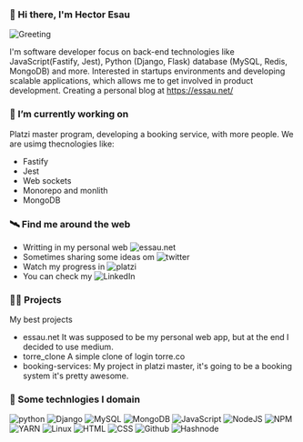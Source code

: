 ### 👋 Hi there, I'm Hector Esau

![Greeting](https://lh3.googleusercontent.com/r9aZs3K0qarGTPukvwyVEuIQ7HuShNeffE3y1o-Hubv6-jdWAo1_u8gMQa1LafSCZuB8Uu7CwA31ya82AUp6uWxrQxlkBbhLmY9asuAf-wZ_bwR2FW4SqOfSbjzJgUdf80fP-RAfg8MFiEqDB0-s2hLwzT9yEcxU9Z5ivEZxvO6e4lziCxxSkhyAdQaFJVUbLE1wXBrOYwAYuBjCcrzkTVstYxZNqcgbsIzEqKI5uce05V5pqwd8A2ELmYFN1IBirAEqiwjPfarjnJKNORu7wWmTK8_5VtkdshyssgnR-QSqkpSR7qLXt2KxosKN1rhFn5jBtiKIf-dSP6x0fxpgBtRB3KJjxSLRqhQIJD2P3u-gUnF0sraJ1piVP2Pc_DGMOSwDXgaP9dPWnMmFoYnzMaWBAQRGA8zfXI_T2TIIIL3p5WlYlEuyCr4dEoOPZAAHdZ86uEhMFZbjUxElC7rlaPXHK0Qs601928-OaW3GaLg25Kcg8c_GrbOE2LquuRrOYVUoslR2xCzU69eXeMKeoS2elx9PUHrISTpzFowkRWz-5hfn6O7tgnDoP5JwrJLzFZFyIyVoO-4CggYufSXzkgx8-LfkPzUQmOmLAxWbi_1V1525mkabm9qhfBlTFoghfp8qSgm1qfKL3Av7h-YE6GwJopsB3XAmb3U8DtFv6fgeCcZn9VusUof1Ye4kIuO7fYOj9Y66g0PKdqmVmYcFvBi9tyh1hv2-ytPwHdl9LAwLaD-tbHpp6Wp8HEPMbA2lfQA4ZcI0_dU7_VfduSlSbBwl-zw=w1200-h480-no?authuser=0)

I'm software developer focus on back-end technologies like JavaScript(Fastify, Jest), Python (Django, Flask) database (MySQL, Redis, MongoDB) and more. Interested in startups environments and developing scalable applications, which allows me to get involved in product development. Creating a personal blog at https://essau.net/
### 🔭 I’m currently working on
Platzi master program, developing a booking service, with more people. We are usimg thecnologies like:
- Fastify
- Jest
- Web sockets
- Monorepo and monlith
- MongoDB

### 🛰️ Find me around the web
- Writting in my personal web ![essau.net](essau.net)
- Sometimes sharing some ideas om ![twitter](https://twitter.com/hecttoressau)
- Watch my progress in ![platzi](https://platzi.com/p/hecttoressau/)
- You can check my ![LinkedIn](https://www.linkedin.com/in/hecttoressau/)

### 🧑‍💻 Projects
My best projects
- essau.net It was supposed to be my personal web app, but at the end I decided to use medium.
- torre_clone A simple clone of login torre.co 
- booking-services: My project in platzi master, it's going to be a booking system it's pretty awesome.

### 🧰 Some technlogies I domain
![python](https://img.shields.io/badge/Python-FFD43B?style=for-the-badge&logo=python&logoColor=blue) ![Django](https://img.shields.io/badge/Django-092E20?style=for-the-badge&logo=django&logoColor=green) ![MySQL](https://img.shields.io/badge/MySQL-005C84?style=for-the-badge&logo=mysql&logoColor=white) ![MongoDB](https://img.shields.io/badge/MongoDB-4EA94B?style=for-the-badge&logo=mongodb&logoColor=white) ![JavaScript](https://img.shields.io/badge/JavaScript-323330?style=for-the-badge&logo=javascript&logoColor=F7DF1E) ![NodeJS](https://img.shields.io/badge/Node.js-339933?style=for-the-badge&logo=nodedotjs&logoColor=white) ![NPM](https://img.shields.io/badge/npm-CB3837?style=for-the-badge&logo=npm&logoColor=white) ![YARN](https://img.shields.io/badge/Yarn-2C8EBB?style=for-the-badge&logo=yarn&logoColor=white) ![Linux](https://img.shields.io/badge/Linux-FCC624?style=for-the-badge&logo=linux&logoColor=black) ![HTML](https://img.shields.io/badge/HTML5-E34F26?style=for-the-badge&logo=html5&logoColor=white) 
 ![CSS](https://img.shields.io/badge/CSS3-1572B6?style=for-the-badge&logo=css3&logoColor=white) ![Github](https://img.shields.io/badge/GitHub-100000?style=for-the-badge&logo=github&logoColor=white) ![Hashnode](https://img.shields.io/badge/Hashnode-2962FF?style=for-the-badge&logo=hashnode&logoColor=white) 
<!-- 
**hecttoressau/hecttoressau** is a ✨ _special_ ✨ repository because its `README.md` (this file) appears on your GitHub profile.

Here are some ideas to get you started:

- 🔭 I’m currently working on ...
- 🌱 I’m currently learning ...
- 👯 I’m looking to collaborate on ...
- 🤔 I’m looking for help with ...
- 💬 Ask me about ...
- 📫 How to reach me: ...
- 😄 Pronouns: ...
- ⚡ Fun fact: ...
-->
